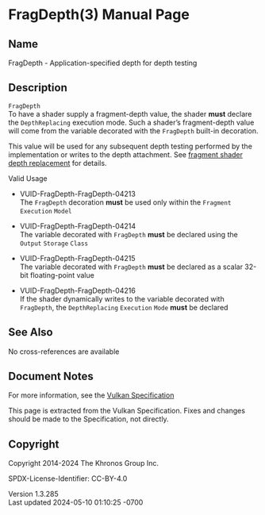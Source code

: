 # FragDepth(3) Manual Page

## Name

FragDepth - Application-specified depth for depth testing



## <a href="#_description" class="anchor"></a>Description

`FragDepth`  
To have a shader supply a fragment-depth value, the shader **must**
declare the `DepthReplacing` execution mode. Such a shader’s
fragment-depth value will come from the variable decorated with the
`FragDepth` built-in decoration.

This value will be used for any subsequent depth testing performed by
the implementation or writes to the depth attachment. See <a
href="https://registry.khronos.org/vulkan/specs/1.3-extensions/html/vkspec.html#fragops-shader-depthreplacement"
target="_blank" rel="noopener">fragment shader depth replacement</a> for
details.

Valid Usage

- <a href="#VUID-FragDepth-FragDepth-04213"
  id="VUID-FragDepth-FragDepth-04213"></a>
  VUID-FragDepth-FragDepth-04213  
  The `FragDepth` decoration **must** be used only within the `Fragment`
  `Execution` `Model`

- <a href="#VUID-FragDepth-FragDepth-04214"
  id="VUID-FragDepth-FragDepth-04214"></a>
  VUID-FragDepth-FragDepth-04214  
  The variable decorated with `FragDepth` **must** be declared using the
  `Output` `Storage` `Class`

- <a href="#VUID-FragDepth-FragDepth-04215"
  id="VUID-FragDepth-FragDepth-04215"></a>
  VUID-FragDepth-FragDepth-04215  
  The variable decorated with `FragDepth` **must** be declared as a
  scalar 32-bit floating-point value

- <a href="#VUID-FragDepth-FragDepth-04216"
  id="VUID-FragDepth-FragDepth-04216"></a>
  VUID-FragDepth-FragDepth-04216  
  If the shader dynamically writes to the variable decorated with
  `FragDepth`, the `DepthReplacing` `Execution` `Mode` **must** be
  declared

## <a href="#_see_also" class="anchor"></a>See Also

No cross-references are available

## <a href="#_document_notes" class="anchor"></a>Document Notes

For more information, see the <a
href="https://registry.khronos.org/vulkan/specs/1.3-extensions/html/vkspec.html#FragDepth"
target="_blank" rel="noopener">Vulkan Specification</a>

This page is extracted from the Vulkan Specification. Fixes and changes
should be made to the Specification, not directly.

## <a href="#_copyright" class="anchor"></a>Copyright

Copyright 2014-2024 The Khronos Group Inc.

SPDX-License-Identifier: CC-BY-4.0

Version 1.3.285  
Last updated 2024-05-10 01:10:25 -0700
